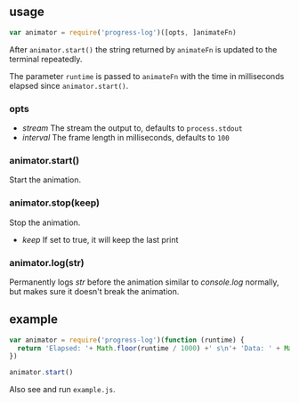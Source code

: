 ## usage

```js
var animator = require('progress-log')([opts, ]animateFn)
```
After `animator.start()` the string returned by `animateFn` is updated to the
terminal repeatedly.

The parameter `runtime` is passed to `animateFn` with the time in milliseconds
elapsed since `animator.start()`.

### opts
* *stream* The stream the output to, defaults to `process.stdout`
* *interval* The frame length in milliseconds, defaults to `100`

### animator.start()

Start the animation.


### animator.stop(keep)

Stop the animation.

* *keep* If set to true, it will keep the last print


### animator.log(str)

Permanently logs *str* before the animation similar to *console.log* normally,
but makes sure it doesn't break the animation.

## example

```js
var animator = require('progress-log')(function (runtime) {
  return 'Elapsed: '+ Math.floor(runtime / 1000) +' s\n'+ 'Data: ' + Math.random()
})

animator.start()
```

Also see and run `example.js`.